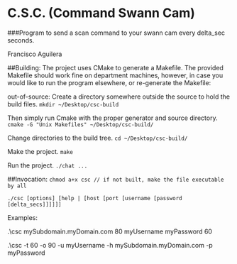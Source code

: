 # C.S.C. (Command Swann Cam)
###Program to send a scan command to your swann cam every delta_sec seconds.

Francisco Aguilera

##Building:
The project uses CMake to generate a Makefile. The provided Makefile should work fine on department machines, however, in case you would like to run the program elsewhere, or re-generate the Makefile:

out-of-source: Create a directory somewhere outside the source to hold the build files.
`mkdir ~/Desktop/csc-build`

Then simply run Cmake with the proper generator and source directory.
`cmake -G "Unix Makefiles" ~/Desktop/csc-build/`

Change directories to the build tree.
`cd ~/Desktop/csc-build/`

Make the project.
`make`

Run the project.
`./chat ...`

##Invocation:
`chmod a+x csc // if not built, make the file executable by all`

`./csc [options] [help | [host [port [username [password [delta_secs]]]]]]`

Examples:

.\csc mySubdomain.myDomain.com 80 myUsername myPassword 60

.\csc -t 60 -o 90 -u myUsername -h mySubdomain.myDomain.com -p myPassword

